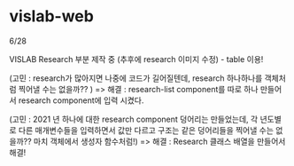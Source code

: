 # vislab-web

6/28

VISLAB Research 부분 제작 중 (추후에 research 이미지 수정) - table 이용!

(고민 : research가 많아지면 나중에 코드가 길어질텐데, research 하나하나를 객체처럼 찍어낼 수는 없을까?? ) => 해결 : research-list component를 따로 하나 만들어서 research component에 입력 시켰다.

(고민 : 2021 년 하나에 대한 research component 덩어리는 만들었는데, 각 년도별로 다른 매개변수들을 입력하면서 값만 다르고 구조는 같은 덩어리들을 찍어낼 수는 없을까?? 마치 객체에서 생성자 함수처럼!) => 해결 : Research 클래스 배열을 만들어서 해결!